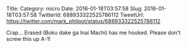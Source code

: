 Title: 
Category: micro
Date: 2016-01-18T03:57:58
Slug: 2016-01-18T03:57:58
TwitterId: 688933322525786112
TweetUrl: https://twitter.com/mark_philpot/status/688933322525786112

Crap... Erased (Boku dake ga Inai Machi) has me hooked. Please don't screw this up A-1!